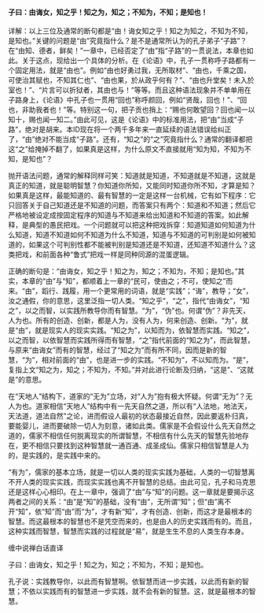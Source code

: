 #### 子曰：由诲女，知之乎！知之为，知之；不知为，不知；是知也！

详解：以上三位及通常的断句都是“由！诲女知之乎！知之为知之，不知为不知，是知也。”关键的问题是“由”究竟指什么？是不是通常所认为的孔子弟子“子路”？在“由知、德者，鲜矣！”一章中，已经否定了“由”指“子路”的一贯说法，本章也如此。关于这点，现给出一个具体的分析。在《论语》中，孔子一贯称呼子路都有一个固定用法，就是“由也”。例如“由也好勇过我，无所取材”、“由也，千乘之国，可使治其赋也，不知其仁也”、“由也果，於从政乎何有？”、“由也升堂矣！未入於室也！”、“片言可以折狱者，其由也与！”等等。而且这种语法现象并不单单用在子路身上，《论语》中孔子也一贯用“回也”称呼颜回，例如“贤哉，回也！”、“回也，非助我者也！”等。特别这一句，把子贡也捎上：“赐也何敢望回？回也闻一以知十，赐也闻一知二。”由此可见，这是《论语》中的标准用法，把“由”当成“子路”，绝对是胡来。本ID现在将一个两千多年来一直延续的语法错误给纠正了，“由”绝对不能当成“子路”。还有，“知之”的“之”究竟指什么？通常的翻译都把这“之”给掩掉不翻了，如果真是这样，为什么原文不直接就用“知为知，不知为不知，是知也”？

抛开语法问题，通常的解释同样可笑：知道就是知道，不知道就是不知道，这就是真正的知道，就是聪明智慧？你知道你所知，又能同时知道你所不知，才算是知？如果真是这样，最能知道的、最有智慧的一定是这样一台机械，它有如下程序：它只回答关于自己知道还是不知道的问题，而答案只有两个：知道和不知道；然后它严格地被设定成按固定程序的知道与不知道来给出知道和不知道的答案。如此解释，是典型的愚民把戏。一个问题就可以把这种把戏拆穿：知道知道如何知道为什么知道，知道不知道如何不知道为什么不知道，知道与不知道的可判别是如何被知道的，如果这个可判别性都不能被判别是知道还是不知道，还知道不知道什么？这类把戏，和前面各种“鲁式”把戏一样是同种同源的混蛋逻辑。

正确的断句是：“由诲女，知之乎！知之为，知之；不知为，不知；是知也。”其实，本章的“由”与“知”，都顺着上一章的“民可，使由之；不可，使知之”而来。“由”，蹈行、践履，用一个更常用的词语，就是“实践”；“诲”，教导；“女”，汝之通假，你的意思，这里泛指一切人类。“知之乎”，“之”，指代“由诲女”，“知之”，以之而智，以实践所教导你而有智慧。“为”，“伪”也。何谓“伪”？非先天，人为也。所有的创造、创新，都是人为，没有人为，何来创造、创新。“为”，就是“由”，就是现实人的现实实践。“知之为”，以知而为，依智慧而实践。“知之”，以之而智，以依智慧而实践所得而有智慧，“之”指代前面的“知之为”，而此智慧，与原来“由诲女”而有的智慧，经过了“知之为”而有所不同，因而是新的智慧，“为”，相对前面的“由”，也是进一步的实践。“不知为”，不以知而为。“是”，复指上文“知之为，知之；不知为，不知。”并对此进行论断及归纳，“这是”、“这就是”的意思。

在“天地人”结构下，道家的“无为”立场，对“人为”抱有极大怀疑。何谓“无为”？无人为也。道家相信“天地人”结构中有一先天自然之道，所以有“人法地，地法天，天法道，道法自然”之论，进而假设人最初的状态最接近自然，因此要返朴归真，要能婴儿，进而要破除一切人为刻意，诸如此类。儒家是不会假设什么先天自然之道的，儒家不相信任何脱离现实的所谓智慧，不相信有什么先天的智慧先验地存在，更不相信只要找到这种智慧就一通百通、成圣成仙。儒家只相信智慧是人为的，是实践的，是实践中来的。

“有为”，儒家的基本立场，就是一切以人类的现实实践为基础，人类的一切智慧离不开人类的现实实践，而现实实践也离不开智慧的总结。由此可见，孔子和马克思还是这样心心相印。在上一章中，强调了“由”与“知”的问题。这一章就是要揭示这两者之间的关系：“由”是“知”的基础，没有“由”，无所谓“知”；但“由”离不开“知”，依“知”而“由”而“为”，才有新“知”，才有创造、创新，而这才是最根本的智慧。而这最根本的智慧也不是凭空而来的，也是由人的历史实践而有的。而且，这种实践而智慧，智慧而实践的过程就是“易”，就是生生不息的人类生存本身。

缠中说禅白话直译

子曰：由诲女，知之乎！知之为，知之；不知为，不知；是知也。

孔子说：实践教导你，以此而有智慧啊。依智慧而进一步实践，以此而有新的智慧；不依以实践而有的智慧进一步实践，就不会有新的智慧。这，就是最根本的智慧。
